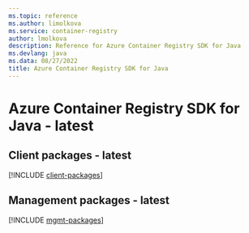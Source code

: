 ```yaml
---
ms.topic: reference
ms.author: limolkova
ms.service: container-registry
author: lmolkova
description: Reference for Azure Container Registry SDK for Java
ms.devlang: java
ms.data: 08/27/2022
title: Azure Container Registry SDK for Java
---
```

# Azure Container Registry SDK for Java - latest

## Client packages - latest
[!INCLUDE [client-packages](container-registry-client-index.md)]
## Management packages - latest
[!INCLUDE [mgmt-packages](container-registry-mgmt-index.md)]